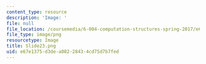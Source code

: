 ```yaml
---
content_type: resource
description: 'Image: '
file: null
file_location: /coursemedia/6-004-computation-structures-spring-2017/e67e1375d3dea08228434cd75d7b7fed_Slide23.png
file_type: image/png
resourcetype: Image
title: Slide23.png
uid: e67e1375-d3de-a082-2843-4cd75d7b7fed
---
```

